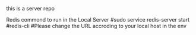 this is a server repo

Redis commond to run in the Local Server 
#sudo service redis-server start
#redis-cli
#Please change the URL accroding to your local host in the env